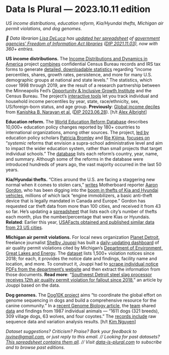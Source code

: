 Data Is Plural — 2023.10.11 edition
===================================

*US income distributions, education reform, Kia/Hyundai thefts, Michigan air permit violations, and dog genomes.*

 
*🔄 Data librarian [Lisa DeLuca](https://works.bepress.com/lisa_deluca/) has [updated her spreadsheet](https://works.bepress.com/lisa_deluca/59/) of [government agencies’ Freedom of Information Act libraries](https://library.shu.edu/FOIA-Libraries) ([DIP 2021.11.03](https://www.data-is-plural.com/archive/2021-11-03-edition/)), now with 360+ entries.*


__US income distributions.__ The [Income Distributions and Dynamics in America](https://www.minneapolisfed.org/institute/income-distributions-and-dynamics-in-america) project [combines](https://www.minneapolisfed.org/article/2023/understanding-incomes-in-america) confidential Census Bureau records and IRS tax forms to generate [detailed, downloadable statistics](https://www.minneapolisfed.org/institute/income-distributions-and-dynamics-in-america/data-center) regarding “income percentiles, shares, growth rates, persistence, and more for many U.S. demographic groups at national and state levels.” The statistics, which cover 1998 through 2019, are the result of a research partnership between the Minneapolis Fed’s [Opportunity & Inclusive Growth Institute](https://www.minneapolisfed.org/institute) and the Census Bureau. The project’s [interactive tools](https://www.minneapolisfed.org/institute/income-distributions-and-dynamics-in-america/chart-and-map-toolkit) let you track individual and household income percentiles by year, state, race/ethnicity, sex, US/foreign-born status, and age group. __Previously__: [Global income deciles](https://zenodo.org/record/7093997) from [Kanishka B. Narayan et al.](https://essd.copernicus.org/preprints/essd-2023-137/) ([DIP 2023.06.28](https://www.data-is-plural.com/archive/2023-06-28-edition/)). [h/t [Alex Albright](https://www.albrightalex.com/)]


__Education reform.__ The [World Education Reform Database](https://werd.stanford.edu/) describes 10,000+ education policy changes reported by 180+ countries to international organizations, among other sources. The project, [led by](https://werd.stanford.edu/our-team) education policy scholars [Patricia Bromley](http://www.patriciabromley.com/) and [Rie Kijima](https://www.riekijima.com/), [focuses on](https://werd.stanford.edu/database) “*systemic* reforms that envision a supra-school administrative level and aim to impact the wider education system, rather than small projects that target individual schools.” The [database](https://dataverse.harvard.edu/dataset.xhtml?persistentId=doi:10.7910/DVN/C0TWXM) lists each reform’s country, year, name, and summary. Although some of the reforms in the database were introduced hundreds of years ago, the vast majority occurred in the last 50 years.


__Kia/Hyundai thefts.__ “Cities around the U.S. are facing a staggering new normal when it comes to stolen cars,” [writes](https://www.vice.com/en/article/pkaq9z/us-cities-have-a-staggering-problem-of-kia-and-hyundai-thefts-this-data-shows-it) Motherboard reporter [Aaron Gordon](https://aaronwgordon.com/), who has been digging into the [boom in thefts of Kia and Hyundai vehicles](https://www.vice.com/en/article/jg5b8d/what-its-like-to-own-the-cars-that-became-a-viral-sensation-to-steal), millions of which lack “engine immobilizers, a basic anti-theft device that is legally mandated in Canada and Europe.” Gordon has requested car theft data from more than 100 cities, and received it from 43 so far. He’s updating a [spreadsheet](https://docs.google.com/spreadsheets/d/1-6614t_Ata5k7oESrm-HAdF1uOe8aPGRaQECl44GYeE/edit#gid=0) that lists each city’s number of thefts each month, plus the number/percentage that were Kias or Hyundais. __Related__: Earlier this year, [USAFacts obtained and published similar data from 23 US cities](https://usafacts.org/data-projects/car-thefts).


__Michigan air permit violations.__ For local news organization [Planet Detroit](https://planetdetroit.org/), freelance journalist [Shelby Jouppi](https://shelbyjouppi.com/) has built a [daily-updating dashboard](https://planet-detroit.github.io/air-permit-violation-dashboard/) of air quality permit violations cited by Michigan’s [Department of Environment, Great Lakes and Energy](https://www.michigan.gov/egle/about/organization/air-quality/air-permits). The [dataset](https://github.com/Planet-Detroit/air-permit-violation-dashboard/) lists 1,500+ violation notices since 2018; for each, it provides the notice date and findings, facility name and location, and more. To construct it, Jouppi had to [scrape individual notice PDFs from the department’s website](https://shelbyjouppi.com/egle-air-database/) and then extract the information from those documents. __Read more__: “[Southwest Detroit steel slag processor receives 12th air quality permit violation for fallout since 2018](https://planetdetroit.org/2023/09/southwest-detroit-steel-slag-processor-edward-c-levy-receives-12th-air-quality-permit-violation-for-fallout-since-2018/),” an article by Jouppi based on the data.


__Dog genomes.__ The [Dog10K project](http://www.dog10kgenomes.org/dog10k/index.html) aims “to coordinate the global effort on genome sequencing in dogs and build a comprehensive resource for the canine community.” In a [recent Genome Biology article](https://genomebiology.biomedcentral.com/articles/10.1186/s13059-023-03023-7), the [team](http://www.dog10kgenomes.org/dog10k/consortium.html) shared [data](https://zenodo.org/record/8084059) and findings from 1987 individual animals — “1611 dogs (321 breeds), 309 village dogs, 63 wolves, and four coyotes.” The [records include](https://genomebiology.biomedcentral.com/articles/10.1186/s13059-023-03023-7#availability-of-data-and-materials) raw sequence data and variation analysis results. [h/t [Kim Nguyen](https://kimhnguyen.com/)]


*Dataset suggestions? Criticism? Praise? Bark your feedback to jsvine@gmail.com, or just reply to this email. // Looking for past datasets? [This spreadsheet contains them all](https://docs.google.com/spreadsheets/d/1wZhPLMCHKJvwOkP4juclhjFgqIY8fQFMemwKL2c64vk/edit#gid=0). // Visit [data-is-plural.com](https://www.data-is-plural.com) to subscribe and to browse past editions.*
